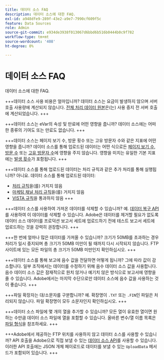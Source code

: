 ```yaml
---
title: 데이터 소스 FAQ
description: 데이터 소스에 대한 FAQ.
exl-id: a948dfe9-289f-43e2-a9e7-7990cf609f5c
feature: Data Sources
role: Admin
source-git-commit: e934de3938f013067d6bbd6b516b0444b0c9f782
workflow-type: tm+mt
source-wordcount: '408'
ht-degree: 0%

---
```


# 데이터 소스 FAQ

데이터 소스에 대한 FAQ.

+++데이터 소스 사용 비용은 얼마입니까?
데이터 소스는 요금이 발생하지 않으며 서버 호출 사용량에 계산되지 않습니다. [전체 처리 데이터 원본](full-processing-eol.md)은(는) 사용 중지 전 서버 호출에 계산되었습니다.
+++

+++데이터 소스는 eVar의 속성 및 만료에 어떤 영향을 줍니까?
데이터 소스에는 어떠한 종류의 기여도 또는 만료도 없습니다.
+++

+++데이터 소스는 페이지 보기 수, 방문 횟수 또는 고유 방문자 수와 같은 지표에 어떤 영향을 줍니까?
데이터 소스를 통해 업로드된 데이터는 어떤 식으로든 [페이지 보기 수](/help/components/metrics/page-views.md), [방문 수](/help/components/metrics/visits.md) 또는 [고유 방문자 수](/help/components/metrics/unique-visitors.md)에 영향을 주지 않습니다. 영향을 미치는 유일한 기본 지표에는 [발생 횟수](/help/components/metrics/occurrences.md)가 포함됩니다.
+++

+++데이터 소스를 통해 업로드된 데이터는 처리 규칙과 같은 추가 처리를 통해 실행됩니까?
아니요. 데이터 소스를 통해 업로드된 데이터:

* [처리 규칙](/help/admin/tools/manage-rs/edit-settings/general/processing-rules/pr-overview.md)을(를) 거치지 않음
* [마케팅 채널 처리 규칙](/help/admin/tools/manage-rs/edit-settings/marketing-channels/mc-proc-rules.md)을(를) 거치지 않음
* [VISTA 규칙](/help/technotes/vista.md)을 통과하지 않음
+++

+++데이터 소스를 사용하여 가져온 데이터를 삭제할 수 있습니까?
예. [데이터 복구 API](https://developer.adobe.com/analytics-apis/docs/2.0/guides/endpoints/data-repair/)를 사용하여 이 데이터를 삭제할 수 있습니다. Adobe은 데이터를 제거할 필요가 없도록 데이터 소스 데이터를 프로덕션 보고서 세트에 업로드하기 전에 테스트 보고서 세트에 업로드하는 것을 강력히 권장합니다.
+++

+++한 번에 얼마나 많은 데이터를 가져올 수 있습니까?
크기가 50MB를 초과하는 경우 처리가 일시 중지되며 총 크기가 50MB 미만이 될 때까지 다시 시작되지 않습니다. FTP 사이트에 있는 모든 파일의 총 크기가 50MB 미만인지 확인하십시오.
+++

+++데이터 소스를 통해 보고에 음수 값을 전달하면 어떻게 됩니까?
그에 따라 값이 감소합니다. 일부 조직에서는 데이터를 수정하기 위해 음수 데이터 소스 값을 사용합니다. 음수 데이터 소스 값은 잠재적으로 원치 않거나 예기치 않은 방식으로 보고서에 영향을 줄 수 있습니다. Adobe에서는 마지막 수단으로만 데이터 소스에 음수 값을 사용하는 것이 좋습니다.
+++

+++파일 확장자는 대/소문자를 구분합니까?
예. 확장명이 `.TXT` 또는 `.FIN`인 파일은 처리되지 않습니다. 파일 확장명이 모두 소문자인지 확인하십시오.
+++

+++데이터 소스 파일에 몇 개의 열을 추가할 수 있습니까?
모든 열이 유효한 열이면 원하는 수만큼 데이터 소스 파일에 열을 포함할 수 있습니다. 올바른 변수/열 이름 목록은 [파일 형식](file-format.md)을 참조하세요.
+++

+++Adobe에서 제공하는 FTP 위치를 사용하지 않고 데이터 소스를 사용할 수 있습니까?
API 호출을 Adobe으로 직접 보낼 수 있는 [데이터 소스 API](https://developer.adobe.com/analytics-apis/docs/1.4/guides/data-sources/)를 사용할 수 있습니다. 이러한 API 호출에는 JSON 개체 페이로드로 데이터를 보낼 수 있는 `UploadData` 메서드가 포함되어 있습니다.
+++
